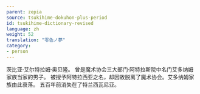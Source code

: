 ```yaml
---
parent: zepia
source: tsukihime-dokuhon-plus-period
id: tsukihime-dictionary-revised
language: zh
weight: 52
translation: "零色ノ夢"
category:
- person
---
```


茨比亚·艾尔特拉姆·奥贝隆。
曾是魔术协会三大部门·阿特拉斯院中名门艾多纳姆家族当家的男子。
被授予阿特拉西亚之名，却因故脱离了魔术协会。艾多纳姆家族由此衰落。
五百年前消失在了特兰西瓦尼亚。
